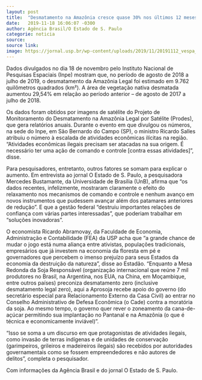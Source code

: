 ```yaml
---
layout: post
title:  "Desmatamento na Amazônia cresce quase 30% nos últimos 12 meses"
date:   2019-11-18 16:06:07 -0300
author: Agência Brasil/O Estado de S. Paulo
categorie: noticia
source:
source link:
image: https://jornal.usp.br/wp-content/uploads/2019/11/20191112_vespa_papel-social_PK.jpg 
---
```


Dados divulgados no dia 18  de novembro pelo Instituto Nacional de Pesquisas Espaciais (Inpe) mostram que, no período de agosto de 2018 a julho de 2019, o desmatamento da Amazônia Legal foi estimado em 9.762 quilômetros quadrados (km²). A área de vegetação nativa desmatada aumentou 29,54% em relação ao período anterior – de agosto de 2017 a julho de 2018.

Os dados foram obtidos por imagens de satélite do Projeto de Monitoramento do Desmatamento na Amazônia Legal por Satélite (Prodes), que gera relatórios anuais. Durante o evento em que divulgou os números, na sede do Inpe, em São Bernardo do Campo (SP), o ministro Ricardo Salles atribuiu o número à escalada de atividades econômicas ilícitas na região. “Atividades econômicas ilegais precisam ser atacadas na sua origem. É necessário ter uma ação de comando e controle [contra essas atividades]”, disse.

Para pesquisadores, entretanto, outros fatores se somam para explicar o aumento. Em entrevista ao jornal O Estado de S. Paulo, a pesquisadora Mercedes Bustamante, da Universidade de Brasília (UnB), afirma que “os dados recentes, infelizmente, mostraram claramente o efeito do relaxamento nos mecanismos de comando e controle e nenhum avanço em novos instrumentos que pudessem avançar além dos patamares anteriores de redução”. E que a gestão federal “destruiu importantes relações de confiança com várias partes interessadas”, que poderiam trabalhar em “soluções inovadoras”.

O economista Ricardo Abramovay, da Faculdade de Economia, Administração e Contabilidade (FEA) da USP acha que “a grande chance de mudar o jogo está numa aliança entre ativistas, populações tradicionais, empresários que já investem na economia da floresta em pé e governadores que percebem o imenso prejuízo para seus Estados da economia da destruição da natureza”, disse ao Estadão. “Enquanto a Mesa Redonda da Soja Responsável (organização internacional que reúne 7 mil produtores no Brasil, na Argentina, nos EUA, na China, em Moçambique, entre outros países) preconiza desmatamento zero (inclusive desmatamento legal zero), aqui a Aprosoja recebe apoio do governo (do secretário especial para Relacionamento Externo da Casa Civil) ao entrar no Conselho Administrativo de Defesa Econômica (o Cade) contra a moratória da soja. Ao mesmo tempo, o governo quer rever o zoneamento da cana-de-açúcar permitindo sua implantação no Pantanal e na Amazônia (o que é técnica e economicamente inviável)”.

“Isso se soma a um discurso em que protagonistas de atividades ilegais, como invasão de terras indígenas e de unidades de conservação (garimpeiros, grileiros e madeireiros ilegais) são recebidos por autoridades governamentais como se fossem empreendedores e não autores de delitos”, completa o pesquisador.

Com informações da Agência Brasil e do jornal O Estado de S. Paulo.
